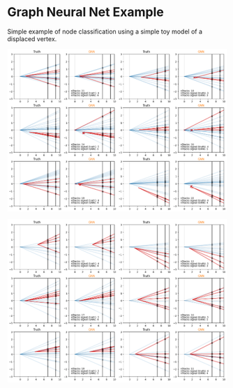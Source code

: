 # Graph Neural Net Example

Simple example of node classification using a simple toy model of a displaced vertex.

![plot](example/example_origin.png)

![plot](example/example.png)
